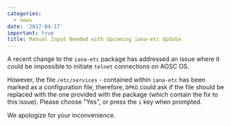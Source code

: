 ```yaml
---
categories:
  - news
date: '2017-04-17'
important: true
title: Manual Input Needed with Upcoming iana-etc Update
---
```



A recent change to the `iana-etc` package has addressed an issue where it could be impossible to initiate `telnet` connections on AOSC OS.

However, the file `/etc/services` - contained within `iana-etc` has been marked as a configuration file, therefore, `DPKG` could ask if the file should be replaced with the one provided with the package (which contain the fix to this issue). Please choose "Yes", or press the `i` key when prompted.

We apologize for your inconvenience.